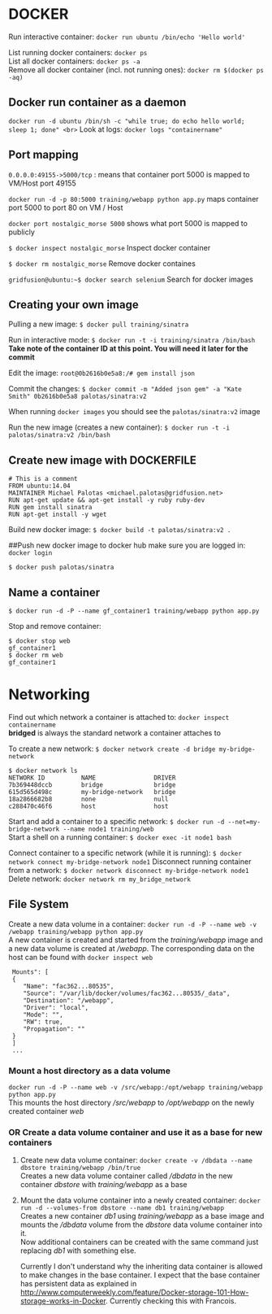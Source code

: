 # DOCKER

Run interactive container: `docker run ubuntu /bin/echo 'Hello world'`

List running docker containers: `docker ps`   
List all docker containers: `docker ps -a`   
Remove all docker container (incl. not running ones): `docker rm $(docker ps -aq)`   

## Docker run container as a daemon 
`docker run -d ubuntu /bin/sh -c "while true; do echo hello world; sleep 1; done" <br>`
Look at logs: `docker logs "containername"` <br>

## Port mapping 
`0.0.0.0:49155->5000/tcp` : means that container port 5000 is mapped to VM/Host port 49155

`docker run -d -p 80:5000 training/webapp python app.py` maps container port 5000 to port 80 on VM / Host 

`docker port nostalgic_morse 5000` shows what port 5000 is mapped to publicly 

`$ docker inspect nostalgic_morse` Inspect docker container 

`$ docker rm nostalgic_morse` Remove docker containes

`gridfusion@ubuntu:~$ docker search selenium` Search for docker images

## Creating your own image
Pulling a new image: `$ docker pull training/sinatra`

Run in interactive mode: `$ docker run -t -i training/sinatra /bin/bash`
**Take note of the container ID at this point. You will need it later for the commit**

Edit the image: `root@0b2616b0e5a8:/# gem install json`

Commit the changes: `$ docker commit -m "Added json gem" -a "Kate Smith" 0b2616b0e5a8 palotas/sinatra:v2`

When running `docker images` you should see the `palotas/sinatra:v2` image

Run the new image (creates a new container): `$ docker run -t -i palotas/sinatra:v2 /bin/bash`

## Create new image with DOCKERFILE
    # This is a comment
    FROM ubuntu:14.04
    MAINTAINER Michael Palotas <michael.palotas@gridfusion.net>  
    RUN apt-get update && apt-get install -y ruby ruby-dev
    RUN gem install sinatra
    RUN apt-get install -y wget
    
Build new docker image: `$ docker build -t palotas/sinatra:v2 .`

##Push new docker image to docker hub
make sure you are logged in: `docker login`

`$ docker push palotas/sinatra`

## Name a container
`$ docker run -d -P --name gf_container1 training/webapp python app.py`

Stop and remove container:

    $ docker stop web
    gf_container1
    $ docker rm web
    gf_container1

# Networking
Find out which network a container is attached to: `docker inspect containername`   
**bridged** is always the standard network a container attaches to   

To create a new network: `$ docker network create -d bridge my-bridge-network`   

    $ docker network ls
    NETWORK ID          NAME                DRIVER
    7b369448dccb        bridge              bridge              
    615d565d498c        my-bridge-network   bridge              
    18a2866682b8        none                null                
    c288470c46f6        host                host
    
Start and add a container to a specific network: `$ docker run -d --net=my-bridge-network --name node1 training/web`   
Start a shell on a running container: `$ docker exec -it node1 bash`   

Connect container to a specific network (while it is running): `$ docker network connect my-bridge-network node1`
Disconnect running container from a network: `$ docker network disconnect my-bridge-network node1`  
Delete network: `docker network rm my_bridge_network`   

## File System 
Create a new data volume in a container: `docker run -d -P --name web -v /webapp training/webapp python app.py`   
A new container is created and started from the *training/webapp* image and a new data volume is created at */webapp*. The corresponding data on the host can be found with `docker inspect web`   

     Mounts": [
     {
        "Name": "fac362...80535",
        "Source": "/var/lib/docker/volumes/fac362...80535/_data",
        "Destination": "/webapp",
        "Driver": "local",
        "Mode": "",
        "RW": true,
        "Propagation": ""
     }
     ]
     ...
     
### Mount a host directory as a data volume
`docker run -d -P --name web -v /src/webapp:/opt/webapp training/webapp python app.py`   
This mounts the host directory */src/webapp* to */opt/webapp* on the newly created container *web*   

### OR Create a data volume container and use it as a base for new containers 
1. Create new data volume container: `docker create -v /dbdata --name dbstore training/webapp /bin/true`   
Creates a new data volume container called */dbdata* in the new container *dbstore* with *training/webapp* as a base

2. Mount the data volume container into a newly created container: `docker run -d --volumes-from dbstore --name db1 training/webapp`   
Creates a new container *db1* using *training/webapp* as a base image and mounts the */dbdata* volume from the *dbstore* data volume container into it.    
Now additional containers can be created with the same command just replacing *db1* with something else. 

     Currently I don't understand why the inheriting data container is allowed to make changes in the base container. I expect that the base container has persistent data as explained in http://www.computerweekly.com/feature/Docker-storage-101-How-storage-works-in-Docker. Currently checking this with Francois.    
